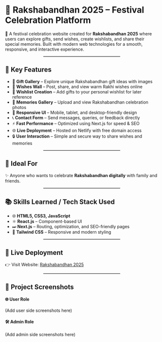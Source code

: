 # 🎁 Rakshabandhan 2025 – Festival Celebration Platform

🚀 A festival celebration website created for **Rakshabandhan 2025** where users can explore gifts, send wishes, create wishlists, and share their special memories. Built with modern web technologies for a smooth, responsive, and interactive experience.

<hr style="border:0.5px solid #ccc; width:50%; margin:auto;">

## 🔧 Key Features

- 🎁 **Gift Gallery** – Explore unique Rakshabandhan gift ideas with images  
- 💌 **Wishes Wall** – Post, share, and view warm Rakhi wishes online  
- 📝 **Wishlist Creation** – Add gifts to your personal wishlist for later reference  
- 📸 **Memories Gallery** – Upload and view Rakshabandhan celebration photos  
- 🎨 **Responsive UI** – Mobile, tablet, and desktop-friendly design  
- 📞 **Contact Form** – Send messages, queries, or feedback directly  
- ⚡ **Fast Performance** – Optimized using Next.js for speed & SEO  
- 🌐 **Live Deployment** – Hosted on Netlify with free domain access  
- 🔒 **User Interaction** – Simple and secure way to share wishes and memories  

<hr style="border:0.5px solid #ccc; width:50%; margin:auto;">

## 🎯 Ideal For

✨ Anyone who wants to celebrate **Rakshabandhan digitally** with family and friends.

<hr style="border:0.5px solid #ccc; width:50%; margin:auto;">

## 📚 Skills Learned / Tech Stack Used

- 🌐 **HTML5, CSS3, JavaScript**  
- ⚛️ **React.js** – Component-based UI  
- ⏭ **Next.js** – Routing, optimization, and SEO-friendly pages  
- 🎨 **Tailwind CSS** – Responsive and modern styling  

<hr style="border:0.5px solid #ccc; width:50%; margin:auto;">

## 🔗 Live Deployment

👉 Visit Website: [Rakshabandhan 2025](https://raksha-bandhan-2025.netlify.app/)

<hr style="border:0.5px solid #ccc; width:50%; margin:auto;">

## 📸 Project Screenshots

#### 🌐 User Role
(Add user side screenshots here)

#### 🛠️ Admin Role
(Add admin side screenshots here)
